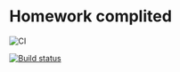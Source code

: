 # Homework complited

![CI](https://github.com/yung78/ahj-hw2/actions/workflows/web.yml/badge.svg)

[![Build status](https://ci.appveyor.com/api/projects/status/jekug83til6eh46x?svg=true)](https://ci.appveyor.com/project/yung78/ahj-hw2)
